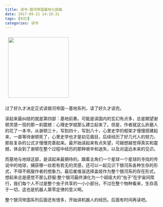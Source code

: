 ```yaml
---
title: 读书-银河帝国基地七部曲
date: 2017-09-21 14:10:31
tags: [科幻]
categories: 读书
---
```


<a href="https://book.douban.com/subject/26389895/"><img src="https://img3.doubanio.com/lpic/s28284246.jpg" style="width:200px; margin:10px" class="nofancybox" /></a>

过了好久才决定正式读银河帝国－基地系列，读了好久才读完。

读起来最纠结的就是第四部：基地前奏。可能是读国内的玄幻有点多，总是期望谢顿灵感一现的那一刹震撼：心理史学就那么建立起来了。但是，作者就这么折磨人的花了一本书，从谢顿三十，写到四十，写到八十，心里史学的框架才慢慢搭建起来，一直等待谢顿死了，心里史学也才是初见眉目，后续经历了好几代人的努力，那些复杂的公式才慢慢完善起来。最开始读起来有点失望，可越想越觉得真实和震撼，体会到了谢顿在整个过程中经历的那种艰辛和迷失，以及对遥远未来的见识。

而基地与地球这部，是读起来最期待的。跟着主角们一个星球一个星球的寻找的传说中的地球，捕获哪一丝若有若无的灵感，还可以一起见识下银河系各种生存的形式，不得不佩服作者的想象力。最后崔维滋选择盖娅作为整个银河系的存在形式，想起来总是感觉不那么舒服:整个银河最终演化为一个超级大的“虫子”在宇宙间爬行，我们每个人不过是整个虫子共享的一小小部分。不过在整个物种看来，生存高于一切，这也是机器人第零定律的意义啊。

整个银河帝国系列后面还有很多，开始讲机器人的经历。后面有时间再读吧。